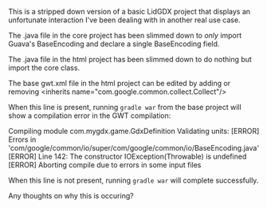 This is a stripped down version of a basic LidGDX project that displays an
unfortunate interaction I've been dealing with in another real use case.

The .java file in the core project has been slimmed down to _only_ import
Guava's BaseEncoding and declare a single BaseEncoding field.

The .java file in the html project has been slimmed down to do nothing but
import the core class.

The base gwt.xml file in the html project can be edited by adding or removing
    &lt;inherits name="com.google.common.collect.Collect"/>
    
When this line is present, running `gradle war` from the base project will
show a compilation error in the GWT compilation:

Compiling module com.mygdx.game.GdxDefinition
   Validating units:
      [ERROR] Errors in 'com/google/common/io/super/com/google/common/io/BaseEncoding.java'
         [ERROR] Line 142: The constructor IOException(Throwable) is undefined
   [ERROR] Aborting compile due to errors in some input files

When this line is not present, running `gradle war` will complete successfully.

Any thoughts on why this is occuring?
